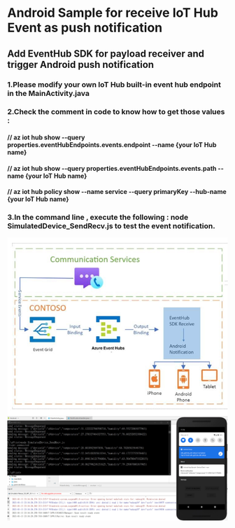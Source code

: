 # Android Sample for receive IoT Hub Event as push notification
## Add EventHub SDK for payload receiver and trigger Android push notification
### 1.Please modify your own IoT Hub built-in event hub endpoint in the MainActivity.java
### 2.Check the comment in code to know how to get those values : 
#### // az iot hub show --query properties.eventHubEndpoints.events.endpoint --name {your IoT Hub name}
#### // az iot hub show --query properties.eventHubEndpoints.events.path --name {your IoT Hub name}
#### // az iot hub policy show --name service --query primaryKey --hub-name {your IoT Hub name}
### 3.In the command line , execute the following : node SimulatedDevice_SendRecv.js to test the event notification.
![](eventgrid-hub-android.jpg)
![](event_push.jpg)
